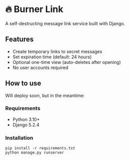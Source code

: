# 🔥 Burner Link

A self-destructing message link service built with Django.

## Features
- Create temporary links to secret messages
- Set expiration time (default: 24 hours)
- Optional one-time view (auto-deletes after opening)
- No user accounts required

## How to use

Will deploy soon, but in the meantime:

### Requirements
- Python 3.10+
- Django 5.2.4

### Installation

```
pip install -r requirements.txt
python manage.py runserver
```